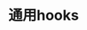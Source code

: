 # 通用hooks

<script setup>
    import DebounceVue from '../components/base/basis-hooks/vue/Debounce.vue';
    import ThrottleVue from '../components/base/basis-hooks/vue/Throttle.vue';
    import ComputedAgeVue from '../components/base/basis-hooks/vue/ComputedAge.vue';
    import VirtualListVue from '../components/base/basis-hooks/vue/VirtualList.vue'
</script> 

<!--@include: @/components/base/basis-hooks/md/Debounce.md-->
<!--@include: @/components/base/basis-hooks/md/Throttle.md-->
<!--@include: @/components/base/basis-hooks/md/ComputedAge.md-->
<!--@include: @/components/base/basis-hooks/md/VirtualList.md-->

